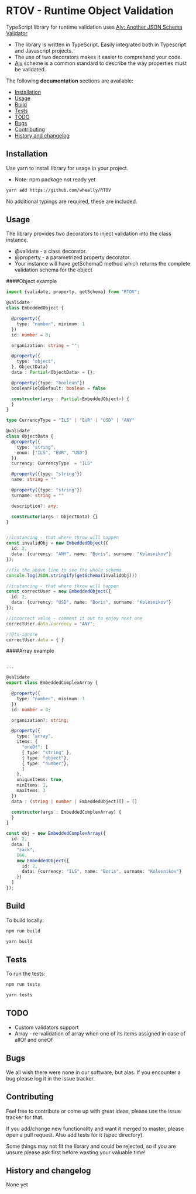 # RTOV - Runtime Object Validation

TypeScript library for runtime validation uses [Ajv: Another JSON Schema Validator](https://www.npmjs.com/package/ajv)

* The library is written in TypeScript. Easily integrated both in Typescript and Javascript projects.
* The use of two decorators makes it easier to comprehend your code.
* [Ajv]((https://www.npmjs.com/package/ajv)) scheme is a common standard to describe the way properties must be validated.   

The following **documentation** sections are available:
* [Installation](#installation)
* [Usage](#usage)
* [Build](#build)
* [Tests](#tests)
* [TODO](#TODO)
* [Bugs](#bugs)
* [Contributing](#contributing)
* [History and changelog](#history-and-changelog)


## Installation

<!--
Use npm or yarn to install library for usage in your project.

```bash
yarn add ORTV
```

```bash
yarn add https://github.com/wheelly/RTOV
```

```bash
npm install ORTV
```
-->
Use yarn to install library for usage in your project.
* Note: npm package not ready yet
```bash
yarn add https://github.com/wheelly/RTOV
```

No additional typings are required, these are included.

## Usage

The library provides two decorators to inject validation into the class instance.

* @validate - a class decorator.
* @property - a parametrized property decorator.
* Your instance will have getSchema() method which returns the complete validation schema for the object

####Object example

```typescript
import {validate, property, getSchema} from "RTOV";

@validate
class EmbeddedObject {

  @property({
    type: "number", minimum: 1
  })
  id: number = 0;

  organization: string = "";

  @property({
    type: "object",
  }, ObjectData)
  data : Partial<ObjectData> = {};

  @property({type: "boolean"})
  booleanFieldDefault: boolean = false

  constructor(args : Partial<EmbeddedObject>) {
  }
}

type CurrencyType = "ILS" | "EUR" | "USD" | "ANY"

@validate
class ObjectData {
  @property({
    type: "string",
    enum: ["ILS", "EUR", "USD"]
  })
  currency: CurrencyType  = "ILS"

  @property({type: "string"})
  name: string = ""

  @property({type: "string"})
  surname: string = ""

  description?: any;

  constructor(args : ObjectData) {}
}


//instancing - that where throw will happen
const invalidObj = new EmbeddedObject({
  id: 2,
  data: {currency: "ANY", name: "Boris", surname: "Kolesnikov"}
});

//fix the above line to see the whole schema
console.log(JSON.stringify(getSchema(invalidObj)))

//instancing - that where throw will happen
const correctUser = new EmbeddedObject({
  id: 2,
  data: {currency: "USD", name: "Boris", surname: "Kolesnikov"}
});

//incorrect value - comment it out to enjoy next one
correctUser.data.currency = "ANY";

//@ts-ignore
correctUser.data = { }
```

####Array example

```typescript

...

@validate
export class EmbeddedComplexArray {

  @property({
    type: "number", minimum: 1
  })
  id: number = 0;

  organization?: string;

  @property({
    type: "array",
    items: {
      "oneOf": [
      { type: "string" },
      { type: "object"},
      { type: "number"},
      ]
    },
    uniqueItems: true,
    minItems: 1,
    maxItems: 3
  })
  data : (string | number | EmbeddedObject)[] = []

  constructor(args : EmbeddedComplexArray) {
  }
}

const obj = new EmbeddedComplexArray({
  id: 2,
  data: [
    "zack",
    666,
    new EmbeddedObject({
      id: 2,
      data: {currency: "ILS", name: "Boris", surname: "Kolesnikov"}
    })
  ]
});
```

## Build

To build locally:

```bash
npm run build
```

```bash
yarn build
```

## Tests

To run the tests:

```bash
npm run tests
```

```bash
yarn tests
```

## TODO

* Custom validators support
* Array - re-validation of array when one of its items assigned in case of allOf and oneOf

## Bugs

We all wish there were none in our software, but alas. If you encounter a bug please log it in the issue tracker.

## Contributing

Feel free to contribute or come up with great ideas, please use the issue tracker for that.

If you add/change new functionality and want it merged to master, please open a pull request. Also add tests for it (spec directory).

Some things may not fit the library and could be rejected, so if you are unsure please ask first before wasting your valuable time!

## History and changelog

None yet